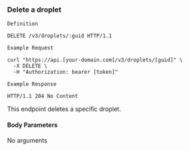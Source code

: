 ### Delete a droplet

```
Definition
```

```http
DELETE /v3/droplets/:guid HTTP/1.1
```

```
Example Request
```

```shell
curl "https://api.[your-domain.com]/v3/droplets/[guid]" \
  -X DELETE \
  -H "Authorization: bearer [token]"
```

```
Example Response
```

```http
HTTP/1.1 204 No Content
```

This endpoint deletes a specific droplet.

#### Body Parameters

<p class='no-body-parameters-outer'>
  <span class='no-body-parameters-required'>
    No arguments
  </span>
</p>
